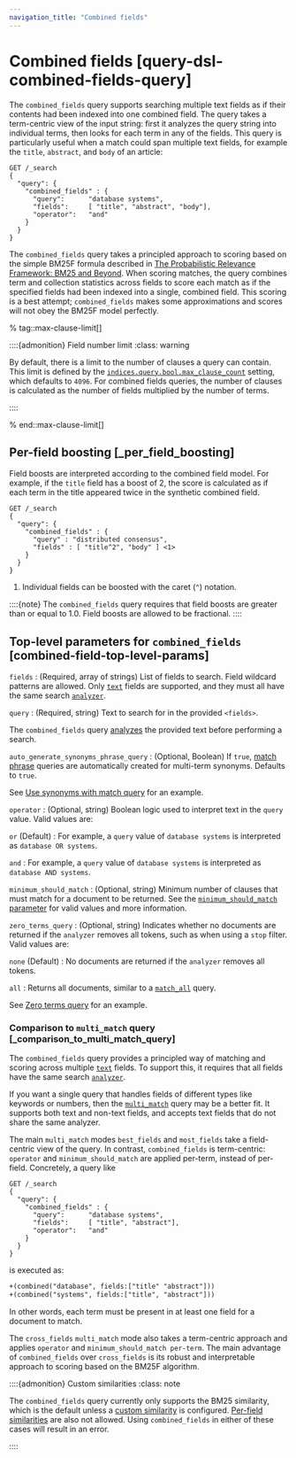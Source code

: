 ```yaml
---
navigation_title: "Combined fields"
---
```


# Combined fields [query-dsl-combined-fields-query]


The `combined_fields` query supports searching multiple text fields as if their contents had been indexed into one combined field. The query takes a term-centric view of the input string: first it analyzes the query string into individual terms, then looks for each term in any of the fields. This query is particularly useful when a match could span multiple text fields, for example the `title`, `abstract`, and `body` of an article:

```console
GET /_search
{
  "query": {
    "combined_fields" : {
      "query":      "database systems",
      "fields":     [ "title", "abstract", "body"],
      "operator":   "and"
    }
  }
}
```

The `combined_fields` query takes a principled approach to scoring based on the simple BM25F formula described in [The Probabilistic Relevance Framework: BM25 and Beyond](http://www.staff.city.ac.uk/~sb317/papers/foundations_bm25_review.pdf). When scoring matches, the query combines term and collection statistics across fields to score each match as if the specified fields had been indexed into a single, combined field. This scoring is a best attempt; `combined_fields` makes some approximations and scores will not obey the BM25F model perfectly.

%  tag::max-clause-limit[]

::::{admonition} Field number limit
:class: warning

By default, there is a limit to the number of clauses a query can contain. This limit is defined by the [`indices.query.bool.max_clause_count`](search-settings.md#indices-query-bool-max-clause-count) setting, which defaults to `4096`. For combined fields queries, the number of clauses is calculated as the number of fields multiplied by the number of terms.

::::


%  end::max-clause-limit[]

## Per-field boosting [_per_field_boosting]

Field boosts are interpreted according to the combined field model. For example, if the `title` field has a boost of 2, the score is calculated as if each term in the title appeared twice in the synthetic combined field.

```console
GET /_search
{
  "query": {
    "combined_fields" : {
      "query" : "distributed consensus",
      "fields" : [ "title^2", "body" ] <1>
    }
  }
}
```

1. Individual fields can be boosted with the caret (`^`) notation.


::::{note} 
The `combined_fields` query requires that field boosts are greater than or equal to 1.0. Field boosts are allowed to be fractional.
::::



## Top-level parameters for `combined_fields` [combined-field-top-level-params]

`fields`
:   (Required, array of strings) List of fields to search. Field wildcard patterns are allowed. Only [`text`](text.md) fields are supported, and they must all have the same search [`analyzer`](analyzer.md).

`query`
:   (Required, string) Text to search for in the provided `<fields>`.

The `combined_fields` query [analyzes](analysis.md) the provided text before performing a search.


`auto_generate_synonyms_phrase_query`
:   (Optional, Boolean) If `true`, [match phrase](query-dsl-match-query-phrase.md) queries are automatically created for multi-term synonyms. Defaults to `true`.

See [Use synonyms with match query](query-dsl-match-query.md#query-dsl-match-query-synonyms) for an example.


`operator`
:   (Optional, string) Boolean logic used to interpret text in the `query` value. Valid values are:

`or` (Default)
:   For example, a `query` value of `database systems` is interpreted as `database OR systems`.

`and`
:   For example, a `query` value of `database systems` is interpreted as `database AND systems`.


`minimum_should_match`
:   (Optional, string) Minimum number of clauses that must match for a document to be returned. See the [`minimum_should_match` parameter](query-dsl-minimum-should-match.md) for valid values and more information.


`zero_terms_query`
:   (Optional, string) Indicates whether no documents are returned if the `analyzer` removes all tokens, such as when using a `stop` filter. Valid values are:

`none` (Default)
:   No documents are returned if the `analyzer` removes all tokens.

`all`
:   Returns all documents, similar to a [`match_all`](query-dsl-match-all-query.md) query.

See [Zero terms query](query-dsl-match-query.md#query-dsl-match-query-zero) for an example.


### Comparison to `multi_match` query [_comparison_to_multi_match_query]

The `combined_fields` query provides a principled way of matching and scoring across multiple [`text`](text.md) fields. To support this, it requires that all fields have the same search [`analyzer`](analyzer.md).

If you want a single query that handles fields of different types like keywords or numbers, then the [`multi_match`](query-dsl-multi-match-query.md) query may be a better fit. It supports both text and non-text fields, and accepts text fields that do not share the same analyzer.

The main `multi_match` modes `best_fields` and `most_fields` take a field-centric view of the query. In contrast, `combined_fields` is term-centric: `operator` and `minimum_should_match` are applied per-term, instead of per-field. Concretely, a query like

```console
GET /_search
{
  "query": {
    "combined_fields" : {
      "query":      "database systems",
      "fields":     [ "title", "abstract"],
      "operator":   "and"
    }
  }
}
```

is executed as:

```txt
+(combined("database", fields:["title" "abstract"]))
+(combined("systems", fields:["title", "abstract"]))
```

In other words, each term must be present in at least one field for a document to match.

The `cross_fields` `multi_match` mode also takes a term-centric approach and applies `operator` and `minimum_should_match per-term`. The main advantage of `combined_fields` over `cross_fields` is its robust and interpretable approach to scoring based on the BM25F algorithm.

::::{admonition} Custom similarities
:class: note

The `combined_fields` query currently only supports the BM25 similarity, which is the default unless a [custom similarity](index-modules-similarity.md) is configured. [Per-field similarities](similarity.md) are also not allowed. Using `combined_fields` in either of these cases will result in an error.

::::




